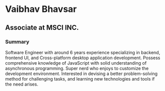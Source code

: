 # Vaibhav Bhavsar

## Associate at MSCI INC.
### Summary
Software Engineer with around 6 years experience specializing in backend, frontend UI, and Cross-platform desktop application development. Possess comprehensive knowledge of JavaScript with solid understanding of asynchronous programming. Super nerd who enjoys to customize the development environment. Interested in devising a better problem-solving method for challenging tasks, and learning new technologies and tools if the need arises.
